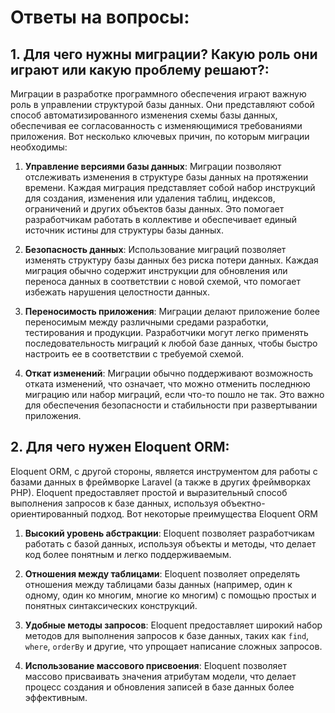 # Ответы на вопросы:

## 1. Для чего нужны миграции? Какую роль они играют или какую проблему решают?:

Миграции в разработке программного обеспечения играют важную роль в управлении структурой базы данных. Они представляют собой способ автоматизированного изменения схемы базы данных, обеспечивая ее согласованность с изменяющимися требованиями приложения. Вот несколько ключевых причин, по которым миграции необходимы:

1. **Управление версиями базы данных**: Миграции позволяют отслеживать изменения в структуре базы данных на протяжении времени. Каждая миграция представляет собой набор инструкций для создания, изменения или удаления таблиц, индексов, ограничений и других объектов базы данных. Это помогает разработчикам работать в коллективе и обеспечивает единый источник истины для структуры базы данных.

2. **Безопасность данных**: Использование миграций позволяет изменять структуру базы данных без риска потери данных. Каждая миграция обычно содержит инструкции для обновления или переноса данных в соответствии с новой схемой, что помогает избежать нарушения целостности данных.

3. **Переносимость приложения**: Миграции делают приложение более переносимым между различными средами разработки, тестирования и продукции. Разработчики могут легко применять последовательность миграций к любой базе данных, чтобы быстро настроить ее в соответствии с требуемой схемой.

4. **Откат изменений**: Миграции обычно поддерживают возможность отката изменений, что означает, что можно отменить последнюю миграцию или набор миграций, если что-то пошло не так. Это важно для обеспечения безопасности и стабильности при развертывании приложения.

## 2. Для чего нужен Eloquent ORM:

Eloquent ORM, с другой стороны, является инструментом для работы с базами данных в фреймворке Laravel (а также в других фреймворках PHP). Eloquent предоставляет простой и выразительный способ выполнения запросов к базе данных, используя объектно-ориентированный подход. Вот некоторые преимущества Eloquent ORM

1. **Высокий уровень абстракции**: Eloquent позволяет разработчикам работать с базой данных, используя объекты и методы, что делает код более понятным и легко поддерживаемым.

2. **Отношения между таблицами**: Eloquent позволяет определять отношения между таблицами базы данных (например, один к одному, один ко многим, многие ко многим) с помощью простых и понятных синтаксических конструкций.

3. **Удобные методы запросов**: Eloquent предоставляет широкий набор методов для выполнения запросов к базе данных, таких как `find`, `where`, `orderBy` и другие, что упрощает написание сложных запросов.

4. **Использование массового присвоения**: Eloquent позволяет массово присваивать значения атрибутам модели, что делает процесс создания и обновления записей в базе данных более эффективным.
